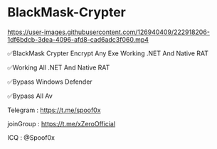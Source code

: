 # BlackMask-Crypter






https://user-images.githubusercontent.com/126940409/222918206-1df6bdcb-3dea-4096-afd8-cad6adc3f060.mp4









✅BlackMask Crypter Encrypt Any Exe Working .NET And Native RAT

✅Working All .NET And Native RAT 

✅Bypass Windows Defender

✅Bypass All Av 


Telegram : https://t.me/spoof0x

joinGroup : https://t.me/xZeroOfficial

ICQ : @Spoof0x


